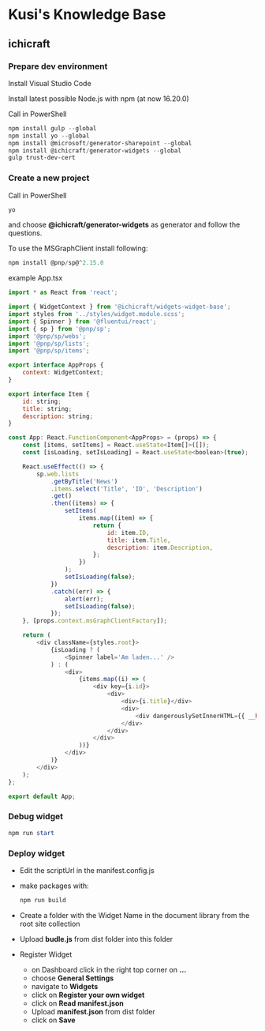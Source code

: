 # Kusi's Knowledge Base

## ichicraft

### Prepare dev environment

Install Visual Studio Code

Install latest possible Node.js with npm (at now 16.20.0)

Call in PowerShell

```powershell
npm install gulp --global
npm install yo --global
npm install @microsoft/generator-sharepoint --global
npm install @ichicraft/generator-widgets --global
gulp trust-dev-cert
```

### Create a new project

Call in PowerShell

```powershell
yo
```
and choose **@ichicraft/generator-widgets** as generator and follow the questions.

To use the MSGraphClient install following:

```powershell
npm install @pnp/sp@^2.15.0
```

example App.tsx

```javascript
import * as React from 'react';

import { WidgetContext } from '@ichicraft/widgets-widget-base';
import styles from '../styles/widget.module.scss';
import { Spinner } from '@fluentui/react';
import { sp } from '@pnp/sp';
import '@pnp/sp/webs';
import '@pnp/sp/lists';
import '@pnp/sp/items';

export interface AppProps {
    context: WidgetContext;
}

export interface Item {
    id: string;
    title: string;
    description: string;
}

const App: React.FunctionComponent<AppProps> = (props) => {
    const [items, setItems] = React.useState<Item[]>([]);
    const [isLoading, setIsLoading] = React.useState<boolean>(true);

    React.useEffect(() => {
        sp.web.lists
            .getByTitle('News')
            .items.select('Title', 'ID', 'Description')
            .get()
            .then((items) => {
                setItems(
                    items.map((item) => {
                        return {
                            id: item.ID,
                            title: item.Title,
                            description: item.Description,
                        };
                    })
                );
                setIsLoading(false);
            })
            .catch((err) => {
                alert(err);
                setIsLoading(false);
            });
    }, [props.context.msGraphClientFactory]);

    return (
        <div className={styles.root}>
            {isLoading ? (
                <Spinner label='Am laden...' />
            ) : (
                <div>
                    {items.map((i) => (
                        <div key={i.id}>
                            <div>
                                <div>{i.title}</div>
                                <div>
                                    <div dangerouslySetInnerHTML={{ __html: i.description }} />
                                </div>
                            </div>
                        </div>
                    ))}
                </div>
            )}
        </div>
    );
};

export default App;
```

### Debug widget

```powershell
npm run start
```

### Deploy widget

- Edit the scriptUrl in the manifest.config.js

- make packages with:

    ```powershell
    npm run build
    ```

- Create a folder with the Widget Name in the document library from the root site collection

- Upload **budle.js** from dist folder into this folder

- Register Widget 
  - on Dashboard click in the right top corner on **...**
  - choose **General Settings**
  - navigate to **Widgets** 
  - click on **Register your own widget**
  - click on **Read manifest.json**
  - Upload **manifest.json** from dist folder
  - click on **Save**
